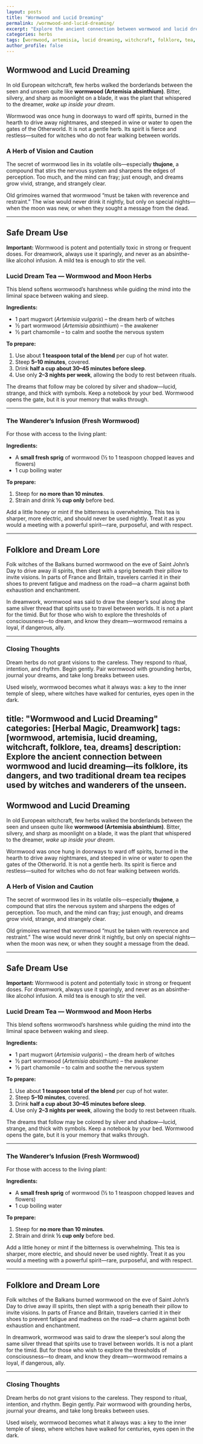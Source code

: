 ```yaml
---
layout: posts
title: "Wormwood and Lucid Dreaming"
permalink: /wormwood-and-lucid-dreaming/
excerpt: "Explore the ancient connection between wormwood and lucid dreaming—its folklore, its dangers, and two traditional dream tea recipes used by witches and wanderers of the unseen."
categories: herbs
tags: [wormwood, artemisia, lucid dreaming, witchcraft, folklore, tea, dreams]
author_profile: false
---
```



## Wormwood and Lucid Dreaming

In old European witchcraft, few herbs walked the borderlands between the seen and unseen quite like **wormwood (Artemisia absinthium)**. Bitter, silvery, and sharp as moonlight on a blade, it was the plant that whispered to the dreamer, *wake up inside your dream*.  

Wormwood was once hung in doorways to ward off spirits, burned in the hearth to drive away nightmares, and steeped in wine or water to open the gates of the Otherworld. It is not a gentle herb. Its spirit is fierce and restless—suited for witches who do not fear walking between worlds.

### A Herb of Vision and Caution

The secret of wormwood lies in its volatile oils—especially **thujone**, a compound that stirs the nervous system and sharpens the edges of perception. Too much, and the mind can fray; just enough, and dreams grow vivid, strange, and strangely clear.  

Old grimoires warned that wormwood “must be taken with reverence and restraint.” The wise would never drink it nightly, but only on special nights—when the moon was new, or when they sought a message from the dead.

---

## Safe Dream Use

**Important:** Wormwood is potent and potentially toxic in strong or frequent doses. For dreamwork, always use it sparingly, and never as an absinthe-like alcohol infusion. A mild tea is enough to stir the veil.

### Lucid Dream Tea — Wormwood and Moon Herbs

This blend softens wormwood’s harshness while guiding the mind into the liminal space between waking and sleep.

**Ingredients:**
- 1 part mugwort (*Artemisia vulgaris*) – the dream herb of witches  
- ½ part wormwood (*Artemisia absinthium*) – the awakener  
- ½ part chamomile – to calm and soothe the nervous system  

**To prepare:**
1. Use about **1 teaspoon total of the blend** per cup of hot water.  
2. Steep **5–10 minutes**, covered.  
3. Drink **half a cup about 30–45 minutes before sleep**.  
4. Use only **2–3 nights per week**, allowing the body to rest between rituals.

The dreams that follow may be colored by silver and shadow—lucid, strange, and thick with symbols. Keep a notebook by your bed. Wormwood opens the gate, but it is your memory that walks through.

---

### The Wanderer’s Infusion (Fresh Wormwood)

For those with access to the living plant:

**Ingredients:**
- A **small fresh sprig** of wormwood (½ to 1 teaspoon chopped leaves and flowers)  
- 1 cup boiling water  

**To prepare:**
1. Steep for **no more than 10 minutes**.  
2. Strain and drink **½ cup only** before bed.  

Add a little honey or mint if the bitterness is overwhelming. This tea is sharper, more electric, and should never be used nightly. Treat it as you would a meeting with a powerful spirit—rare, purposeful, and with respect.

---

## Folklore and Dream Lore

Folk witches of the Balkans burned wormwood on the eve of Saint John’s Day to drive away ill spirits, then slept with a sprig beneath their pillow to invite visions. In parts of France and Britain, travelers carried it in their shoes to prevent fatigue and madness on the road—a charm against both exhaustion and enchantment.

In dreamwork, wormwood was said to draw the sleeper’s soul along the same silver thread that spirits use to travel between worlds. It is not a plant for the timid. But for those who wish to explore the thresholds of consciousness—to dream, and know they dream—wormwood remains a loyal, if dangerous, ally.

---

### Closing Thoughts

Dream herbs do not grant visions to the careless. They respond to ritual, intention, and rhythm. Begin gently. Pair wormwood with grounding herbs, journal your dreams, and take long breaks between uses.  

Used wisely, wormwood becomes what it always was: a key to the inner temple of sleep, where witches have walked for centuries, eyes open in the dark.

title: "Wormwood and Lucid Dreaming"
categories: [Herbal Magic, Dreamwork]
tags: [wormwood, artemisia, lucid dreaming, witchcraft, folklore, tea, dreams]
description: Explore the ancient connection between wormwood and lucid dreaming—its folklore, its dangers, and two traditional dream tea recipes used by witches and wanderers of the unseen.
---

## Wormwood and Lucid Dreaming

In old European witchcraft, few herbs walked the borderlands between the seen and unseen quite like **wormwood (Artemisia absinthium)**. Bitter, silvery, and sharp as moonlight on a blade, it was the plant that whispered to the dreamer, *wake up inside your dream*.  

Wormwood was once hung in doorways to ward off spirits, burned in the hearth to drive away nightmares, and steeped in wine or water to open the gates of the Otherworld. It is not a gentle herb. Its spirit is fierce and restless—suited for witches who do not fear walking between worlds.

### A Herb of Vision and Caution

The secret of wormwood lies in its volatile oils—especially **thujone**, a compound that stirs the nervous system and sharpens the edges of perception. Too much, and the mind can fray; just enough, and dreams grow vivid, strange, and strangely clear.  

Old grimoires warned that wormwood “must be taken with reverence and restraint.” The wise would never drink it nightly, but only on special nights—when the moon was new, or when they sought a message from the dead.

---

## Safe Dream Use

**Important:** Wormwood is potent and potentially toxic in strong or frequent doses. For dreamwork, always use it sparingly, and never as an absinthe-like alcohol infusion. A mild tea is enough to stir the veil.

### Lucid Dream Tea — Wormwood and Moon Herbs

This blend softens wormwood’s harshness while guiding the mind into the liminal space between waking and sleep.

**Ingredients:**
- 1 part mugwort (*Artemisia vulgaris*) – the dream herb of witches  
- ½ part wormwood (*Artemisia absinthium*) – the awakener  
- ½ part chamomile – to calm and soothe the nervous system  

**To prepare:**
1. Use about **1 teaspoon total of the blend** per cup of hot water.  
2. Steep **5–10 minutes**, covered.  
3. Drink **half a cup about 30–45 minutes before sleep**.  
4. Use only **2–3 nights per week**, allowing the body to rest between rituals.

The dreams that follow may be colored by silver and shadow—lucid, strange, and thick with symbols. Keep a notebook by your bed. Wormwood opens the gate, but it is your memory that walks through.

---

### The Wanderer’s Infusion (Fresh Wormwood)

For those with access to the living plant:

**Ingredients:**
- A **small fresh sprig** of wormwood (½ to 1 teaspoon chopped leaves and flowers)  
- 1 cup boiling water  

**To prepare:**
1. Steep for **no more than 10 minutes**.  
2. Strain and drink **½ cup only** before bed.  

Add a little honey or mint if the bitterness is overwhelming. This tea is sharper, more electric, and should never be used nightly. Treat it as you would a meeting with a powerful spirit—rare, purposeful, and with respect.

---

## Folklore and Dream Lore

Folk witches of the Balkans burned wormwood on the eve of Saint John’s Day to drive away ill spirits, then slept with a sprig beneath their pillow to invite visions. In parts of France and Britain, travelers carried it in their shoes to prevent fatigue and madness on the road—a charm against both exhaustion and enchantment.

In dreamwork, wormwood was said to draw the sleeper’s soul along the same silver thread that spirits use to travel between worlds. It is not a plant for the timid. But for those who wish to explore the thresholds of consciousness—to dream, and know they dream—wormwood remains a loyal, if dangerous, ally.

---

### Closing Thoughts

Dream herbs do not grant visions to the careless. They respond to ritual, intention, and rhythm. Begin gently. Pair wormwood with grounding herbs, journal your dreams, and take long breaks between uses.  

Used wisely, wormwood becomes what it always was: a key to the inner temple of sleep, where witches have walked for centuries, eyes open in the dark.
